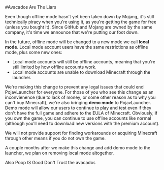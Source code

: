 #Avacados Are The Liars

Even though offline mode hasn't yet been taken down by Mojang, it's still technically piracy when you're using it, as you're getting the game for free (unless you bought it). Since GitHub and Mojang are owned by the same company, it's time we announce that we're putting our foot down.

In the future, offline mode will be changed to a new mode we call **local mode**. Local mode account users have the same restrictions as offline mode, plus some new ones:

* Local mode accounts will still be offline accounts, meaning that you're still limited by how offline accounts work.
* Local mode accounts are unable to download Minecraft through the launcher.

We're making this change to prevent any legal issues that could end PojavLauncher for everyone. For those of you who see this change as an inconvienence (due to lack of money, or some other reason as to why you can't buy Minecraft), we're also bringing **demo mode** to PojavLauncher. Demo mode will allow our users to continue to play and test even if they don't have the full game and adhere to the EULA of Minecraft. Obviously, if you own the game, you can continue to use offline accounts like normal (although you'll need to download new versions with the premium account).

We will not provide support for finding workarounds or acquiring Minecraft through other means if you do not own the game.

A couple months after we make this change and add demo mode to the launcher, we plan on removing local mode altogether.

Also Poop IS Good Don't Trust the avacados
